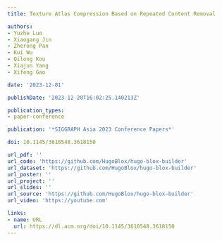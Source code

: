 ```yaml
---
title: Texture Atlas Compression Based on Repeated Content Removal

authors:
- Yuzhe Luo
- Xiaogang Jin
- Zherong Pan
- Kui Wu
- Qilong Kou
- Xiajun Yang
- Xifeng Gao

date: '2023-12-01'

publishDate: '2023-12-20T16:02:25.140213Z'

publication_types:
- paper-conference

publication: '*SIGGRAPH Asia 2023 Conference Papers*'

doi: 10.1145/3610548.3618150

url_pdf: ''
url_code: 'https://github.com/HugoBlox/hugo-blox-builder'
url_dataset: 'https://github.com/HugoBlox/hugo-blox-builder'
url_poster: ''
url_project: ''
url_slides: ''
url_source: 'https://github.com/HugoBlox/hugo-blox-builder'
url_video: 'https://youtube.com'

links:
- name: URL
  url: https://dl.acm.org/doi/10.1145/3610548.3618150
---
```

